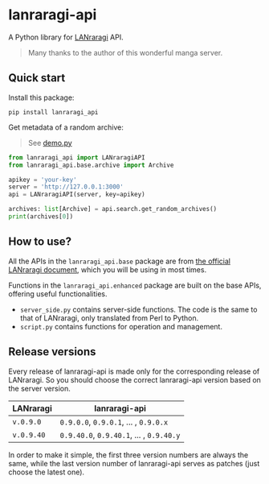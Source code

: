 # lanraragi-api

A Python library for [LANraragi](https://github.com/Difegue/LANraragi) API.

> Many thanks to the author of this wonderful manga server.



## Quick start

Install this package:

```shell
pip install lanraragi_api
```

Get metadata of a random archive:

> See [demo.py](demo.py)

```python
from lanraragi_api import LANraragiAPI
from lanraragi_api.base.archive import Archive

apikey = 'your-key'
server = 'http://127.0.0.1:3000'
api = LANraragiAPI(server, key=apikey)

archives: list[Archive] = api.search.get_random_archives()
print(archives[0])
```



## How to use?

All the APIs in the `lanraragi_api.base` package are
from [the official LANraragi document](https://sugoi.gitbook.io/lanraragi/api-documentation/getting-started), which you will be using in most times.

Functions in the `lanraragi_api.enhanced` package are built on the base APIs, offering useful functionalities.

- `server_side.py` contains server-side functions. The code is the same to that of LANraragi, only translated from Perl to Python.
- `script.py` contains functions for operation and management.



## Release versions

Every release of lanraragi-api is made only for the corresponding release of LANraragi. So you should choose the correct lanraragi-api version based on the server version.

| LANraragi  | lanraragi-api                            |
| ---------- | ---------------------------------------- |
| `v.0.9.0`  | `0.9.0.0`, `0.9.0.1`, ... , `0.9.0.x`    |
| `v.0.9.40` | `0.9.40.0`, `0.9.40.1`, ... , `0.9.40.y` |

In order to make it simple, the first three version numbers are always the same, while the last version number of lanraragi-api serves as patches (just choose the latest one).



